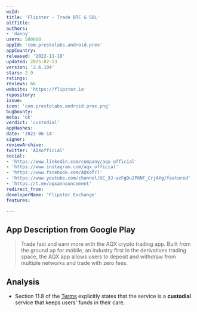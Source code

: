 ```yaml
---
wsId: 
title: 'Flipster - Trade BTC & SOL'
altTitle: 
authors:
- 'danny'
users: 500000
appId: 'com.prestolabs.android.prex'
appCountry: 
released: '2022-11-18'
updated: 2025-02-13
version: '2.6.104'
stars: 2.9
ratings: 
reviews: 66
website: 'https://flipster.io'
repository: 
issue: 
icon: 'com.prestolabs.android.prex.png'
bugbounty: 
meta: 'ok'
verdict: 'custodial'
appHashes: 
date: '2023-06-14'
signer: 
reviewArchive: 
twitter: 'AQXofficial'
social:
- 'https://www.linkedin.com/company/aqx-official'
- 'https://www.instagram.com/aqx_official'
- 'https://www.facebook.com/AQXofcl'
- 'https://www.youtube.com/channel/UC_3J-wzFgDu2P8NF_CrjAYg/featured'
- 'https://t.me/aqxannouncement'
redirect_from: 
developerName: 'Flipster Exchange'
features: 

---
```


## App Description from Google Play 

> Trade fast and earn more with the AQX crypto trading app. Built from the ground up for mobile, an industry first in the derivatives trading space, the AQX app allows users to deposit and withdraw from multiple networks and trade with zero fees.

## Analysis 

- Section 11.8 of the [Terms](https://aqx.com/policies/terms) explicitly states that the service is a **custodial** service that keeps users' funds in their care.